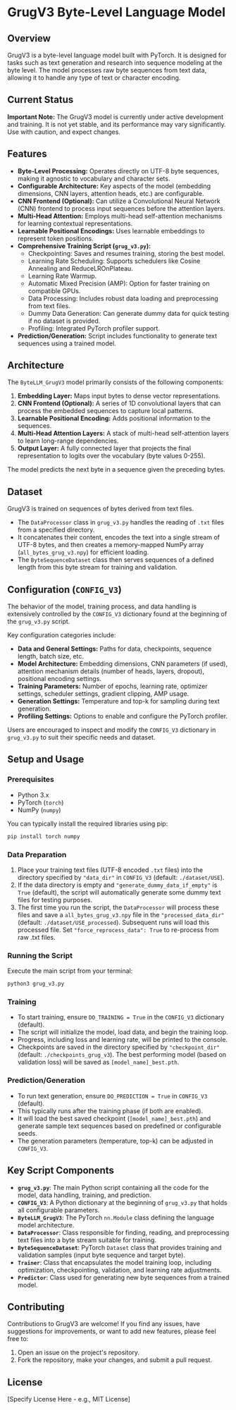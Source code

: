 # GrugV3 Byte-Level Language Model

## Overview
GrugV3 is a byte-level language model built with PyTorch. It is designed for tasks such as text generation and research into sequence modeling at the byte level. The model processes raw byte sequences from text data, allowing it to handle any type of text or character encoding.

## Current Status
**Important Note:** The GrugV3 model is currently under active development and training. It is not yet stable, and its performance may vary significantly. Use with caution, and expect changes.

## Features
*   **Byte-Level Processing:** Operates directly on UTF-8 byte sequences, making it agnostic to vocabulary and character sets.
*   **Configurable Architecture:** Key aspects of the model (embedding dimensions, CNN layers, attention heads, etc.) are configurable.
*   **CNN Frontend (Optional):** Can utilize a Convolutional Neural Network (CNN) frontend to process input sequences before the attention layers.
*   **Multi-Head Attention:** Employs multi-head self-attention mechanisms for learning contextual representations.
*   **Learnable Positional Encodings:** Uses learnable embeddings to represent token positions.
*   **Comprehensive Training Script (`grug_v3.py`):**
    *   Checkpointing: Saves and resumes training, storing the best model.
    *   Learning Rate Scheduling: Supports schedulers like Cosine Annealing and ReduceLROnPlateau.
    *   Learning Rate Warmup.
    *   Automatic Mixed Precision (AMP): Option for faster training on compatible GPUs.
    *   Data Processing: Includes robust data loading and preprocessing from text files.
    *   Dummy Data Generation: Can generate dummy data for quick testing if no dataset is provided.
    *   Profiling: Integrated PyTorch profiler support.
*   **Prediction/Generation:** Script includes functionality to generate text sequences using a trained model.

## Architecture
The `ByteLLM_GrugV3` model primarily consists of the following components:
1.  **Embedding Layer:** Maps input bytes to dense vector representations.
2.  **CNN Frontend (Optional):** A series of 1D convolutional layers that can process the embedded sequences to capture local patterns.
3.  **Learnable Positional Encoding:** Adds positional information to the sequences.
4.  **Multi-Head Attention Layers:** A stack of multi-head self-attention layers to learn long-range dependencies.
5.  **Output Layer:** A fully connected layer that projects the final representation to logits over the vocabulary (byte values 0-255).

The model predicts the next byte in a sequence given the preceding bytes.

## Dataset
GrugV3 is trained on sequences of bytes derived from text files.
*   The `DataProcessor` class in `grug_v3.py` handles the reading of `.txt` files from a specified directory.
*   It concatenates their content, encodes the text into a single stream of UTF-8 bytes, and then creates a memory-mapped NumPy array (`all_bytes_grug_v3.npy`) for efficient loading.
*   The `ByteSequenceDataset` class then serves sequences of a defined length from this byte stream for training and validation.

## Configuration (`CONFIG_V3`)
The behavior of the model, training process, and data handling is extensively controlled by the `CONFIG_V3` dictionary found at the beginning of the `grug_v3.py` script.

Key configuration categories include:
*   **Data and General Settings:** Paths for data, checkpoints, sequence length, batch size, etc.
*   **Model Architecture:** Embedding dimensions, CNN parameters (if used), attention mechanism details (number of heads, layers, dropout), positional encoding settings.
*   **Training Parameters:** Number of epochs, learning rate, optimizer settings, scheduler settings, gradient clipping, AMP usage.
*   **Generation Settings:** Temperature and top-k for sampling during text generation.
*   **Profiling Settings:** Options to enable and configure the PyTorch profiler.

Users are encouraged to inspect and modify the `CONFIG_V3` dictionary in `grug_v3.py` to suit their specific needs and dataset.

## Setup and Usage

### Prerequisites
*   Python 3.x
*   PyTorch (`torch`)
*   NumPy (`numpy`)

You can typically install the required libraries using pip:
```bash
pip install torch numpy
```

### Data Preparation
1.  Place your training text files (UTF-8 encoded `.txt` files) into the directory specified by `"data_dir"` in `CONFIG_V3` (default: `./dataset/USE`).
2.  If the data directory is empty and `"generate_dummy_data_if_empty"` is `True` (default), the script will automatically generate some dummy text files for testing purposes.
3.  The first time you run the script, the `DataProcessor` will process these files and save a `all_bytes_grug_v3.npy` file in the `"processed_data_dir"` (default: `./dataset/USE_processed`). Subsequent runs will load this processed file. Set `"force_reprocess_data": True` to re-process from raw .txt files.

### Running the Script
Execute the main script from your terminal:
```bash
python3 grug_v3.py
```

### Training
*   To start training, ensure `DO_TRAINING = True` in the `CONFIG_V3` dictionary (default).
*   The script will initialize the model, load data, and begin the training loop.
*   Progress, including loss and learning rate, will be printed to the console.
*   Checkpoints are saved in the directory specified by `"checkpoint_dir"` (default: `./checkpoints_grug_v3`). The best performing model (based on validation loss) will be saved as `[model_name]_best.pth`.

### Prediction/Generation
*   To run text generation, ensure `DO_PREDICTION = True` in `CONFIG_V3` (default).
*   This typically runs after the training phase (if both are enabled).
*   It will load the best saved checkpoint (`[model_name]_best.pth`) and generate sample text sequences based on predefined or configurable seeds.
*   The generation parameters (temperature, top-k) can be adjusted in `CONFIG_V3`.

## Key Script Components
*   **`grug_v3.py`**: The main Python script containing all the code for the model, data handling, training, and prediction.
*   **`CONFIG_V3`**: A Python dictionary at the beginning of `grug_v3.py` that holds all configurable parameters.
*   **`ByteLLM_GrugV3`**: The PyTorch `nn.Module` class defining the language model architecture.
*   **`DataProcessor`**: Class responsible for finding, reading, and preprocessing text files into a byte stream suitable for training.
*   **`ByteSequenceDataset`**: PyTorch `Dataset` class that provides training and validation samples (input byte sequence and target byte).
*   **`Trainer`**: Class that encapsulates the model training loop, including optimization, checkpointing, validation, and learning rate adjustments.
*   **`Predictor`**: Class used for generating new byte sequences from a trained model.

## Contributing
Contributions to GrugV3 are welcome! If you find any issues, have suggestions for improvements, or want to add new features, please feel free to:
1.  Open an issue on the project's repository.
2.  Fork the repository, make your changes, and submit a pull request.

## License
[Specify License Here - e.g., MIT License]
